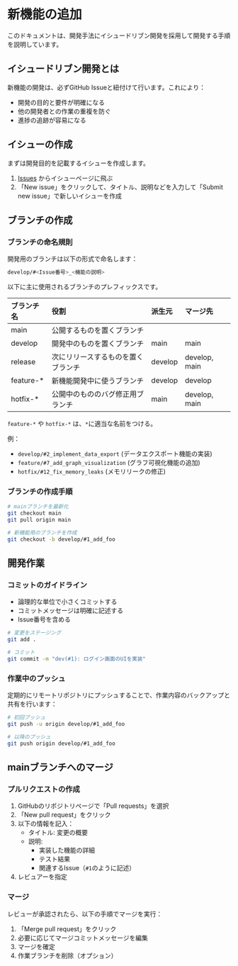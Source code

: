 # 新機能の追加

このドキュメントは、開発手法にイシュードリブン開発を採用して開発する手順を説明しています。

## イシュードリブン開発とは

新機能の開発は、必ずGitHub Issueと紐付けて行います。これにより：

- 開発の目的と要件が明確になる
- 他の開発者との作業の重複を防ぐ
- 進捗の追跡が容易になる

## イシューの作成

まずは開発目的を記載するイシューを作成します。

1. [Issues](https://github.com/omu-meteorology/py_flux_tracer/issues) からイシューページに飛ぶ
2. 「New issue」をクリックして、タイトル、説明などを入力して「Submit new issue」で新しいイシューを作成

## ブランチの作成

### ブランチの命名規則

開発用のブランチは以下の形式で命名します：

```bash
develop/#<Issue番号>_<機能の説明>
```

以下に主に使用されるブランチのプレフィックスです。

| ブランチ名 | 役割 | 派生元 | マージ先 |
| :--- | :--- | :--- | :--- |
| main | 公開するものを置くブランチ |  |  |
| develop | 開発中のものを置くブランチ | main | main |
| release | 次にリリースするものを置くブランチ | develop | develop, main |
| feature-* | 新機能開発中に使うブランチ | develop | develop |
| hotfix-* | 公開中のもののバグ修正用ブランチ | main | develop, main |

`feature-*` や `hotfix-*` は、`*`に適当な名前をつける。

例：

- `develop/#2_implement_data_export` (データエクスポート機能の実装)
- `feature/#7_add_graph_visualization` (グラフ可視化機能の追加)
- `hotfix/#12_fix_memory_leaks` (メモリリークの修正)

### ブランチの作成手順

```bash
# mainブランチを最新化
git checkout main
git pull origin main

# 新機能用のブランチを作成
git checkout -b develop/#1_add_foo
```

## 開発作業

### コミットのガイドライン

- 論理的な単位で小さくコミットする
- コミットメッセージは明確に記述する
- Issue番号を含める

```bash
# 変更をステージング
git add .

# コミット
git commit -m "dev(#1): ログイン画面のUIを実装"
```

### 作業中のプッシュ

定期的にリモートリポジトリにプッシュすることで、作業内容のバックアップと共有を行います：

```bash
# 初回プッシュ
git push -u origin develop/#1_add_foo

# 以降のプッシュ
git push origin develop/#1_add_foo
```

## mainブランチへのマージ

### プルリクエストの作成

1. GitHubのリポジトリページで「Pull requests」を選択
2. 「New pull request」をクリック
3. 以下の情報を記入：
   - タイトル: 変更の概要
   - 説明:
     - 実装した機能の詳細
     - テスト結果
     - 関連するIssue（`#1`のように記述）
4. レビュアーを指定

### マージ

レビューが承認されたら、以下の手順でマージを実行：

1. 「Merge pull request」をクリック
2. 必要に応じてマージコミットメッセージを編集
3. マージを確定
4. 作業ブランチを削除（オプション）
